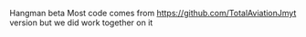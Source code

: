 Hangman beta
Most code comes from https://github.com/TotalAviationJmyt version but we did work together on it
